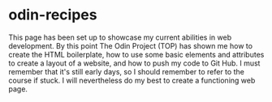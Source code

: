 # odin-recipes
This page has been set up to showcase my current abilities in web development.
By this point The Odin Project (TOP) has shown me how to create the HTML boilerplate, how to use some basic elements and attributes to create a layout of a website, and how to push my code to Git Hub. 
I must remember that it's still early days, so I should remember to refer to the course if stuck.
I will nevertheless do my best to create a functioning web page.
